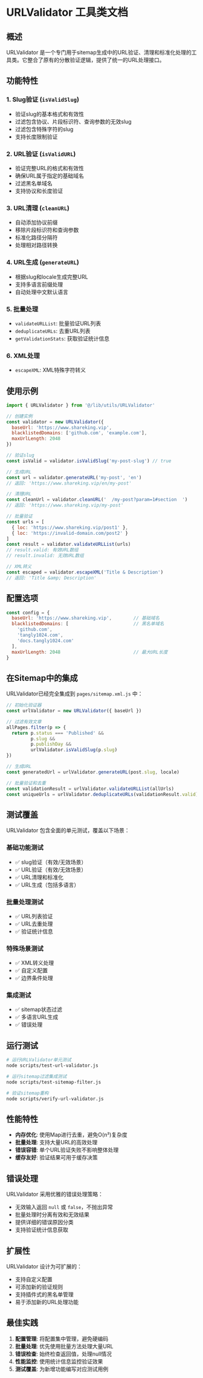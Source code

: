 # URLValidator 工具类文档

## 概述

URLValidator 是一个专门用于sitemap生成中的URL验证、清理和标准化处理的工具类。它整合了原有的分散验证逻辑，提供了统一的URL处理接口。

## 功能特性

### 1. Slug验证 (`isValidSlug`)
- 验证slug的基本格式和有效性
- 过滤包含协议、片段标识符、查询参数的无效slug
- 过滤包含特殊字符的slug
- 支持长度限制验证

### 2. URL验证 (`isValidURL`)
- 验证完整URL的格式和有效性
- 确保URL属于指定的基础域名
- 过滤黑名单域名
- 支持协议和长度验证

### 3. URL清理 (`cleanURL`)
- 自动添加协议前缀
- 移除片段标识符和查询参数
- 标准化路径分隔符
- 处理相对路径转换

### 4. URL生成 (`generateURL`)
- 根据slug和locale生成完整URL
- 支持多语言前缀处理
- 自动处理中文默认语言

### 5. 批量处理
- `validateURLList`: 批量验证URL列表
- `deduplicateURLs`: 去重URL列表
- `getValidationStats`: 获取验证统计信息

### 6. XML处理
- `escapeXML`: XML特殊字符转义

## 使用示例

```javascript
import { URLValidator } from '@/lib/utils/URLValidator'

// 创建实例
const validator = new URLValidator({
  baseUrl: 'https://www.shareking.vip',
  blacklistedDomains: ['github.com', 'example.com'],
  maxUrlLength: 2048
})

// 验证slug
const isValid = validator.isValidSlug('my-post-slug') // true

// 生成URL
const url = validator.generateURL('my-post', 'en') 
// 返回: 'https://www.shareking.vip/en/my-post'

// 清理URL
const cleanUrl = validator.cleanURL('  /my-post?param=1#section  ')
// 返回: 'https://www.shareking.vip/my-post'

// 批量验证
const urls = [
  { loc: 'https://www.shareking.vip/post1' },
  { loc: 'https://invalid-domain.com/post2' }
]
const result = validator.validateURLList(urls)
// result.valid: 有效URL数组
// result.invalid: 无效URL数组

// XML转义
const escaped = validator.escapeXML('Title & Description')
// 返回: 'Title &amp; Description'
```

## 配置选项

```javascript
const config = {
  baseUrl: 'https://www.shareking.vip',        // 基础域名
  blacklistedDomains: [                        // 黑名单域名
    'github.com',
    'tangly1024.com',
    'docs.tangly1024.com'
  ],
  maxUrlLength: 2048                           // 最大URL长度
}
```

## 在Sitemap中的集成

URLValidator已经完全集成到 `pages/sitemap.xml.js` 中：

```javascript
// 初始化验证器
const urlValidator = new URLValidator({ baseUrl })

// 过滤有效文章
allPages.filter(p => {
  return p.status === 'Published' &&
         p.slug &&
         p.publishDay &&
         urlValidator.isValidSlug(p.slug)
})

// 生成URL
const generatedUrl = urlValidator.generateURL(post.slug, locale)

// 批量验证和去重
const validationResult = urlValidator.validateURLList(allUrls)
const uniqueUrls = urlValidator.deduplicateURLs(validationResult.valid)
```

## 测试覆盖

URLValidator 包含全面的单元测试，覆盖以下场景：

### 基础功能测试
- ✅ slug验证（有效/无效场景）
- ✅ URL验证（有效/无效场景）
- ✅ URL清理和标准化
- ✅ URL生成（包括多语言）

### 批量处理测试
- ✅ URL列表验证
- ✅ URL去重处理
- ✅ 验证统计信息

### 特殊场景测试
- ✅ XML转义处理
- ✅ 自定义配置
- ✅ 边界条件处理

### 集成测试
- ✅ sitemap状态过滤
- ✅ 多语言URL生成
- ✅ 错误处理

## 运行测试

```bash
# 运行URLValidator单元测试
node scripts/test-url-validator.js

# 运行sitemap过滤集成测试
node scripts/test-sitemap-filter.js

# 验证sitemap重构
node scripts/verify-url-validator.js
```

## 性能特性

- **内存优化**: 使用Map进行去重，避免O(n²)复杂度
- **批量处理**: 支持大量URL的高效处理
- **错误容错**: 单个URL验证失败不影响整体处理
- **缓存友好**: 验证结果可用于缓存决策

## 错误处理

URLValidator 采用优雅的错误处理策略：

- 无效输入返回 `null` 或 `false`，不抛出异常
- 批量处理时分离有效和无效结果
- 提供详细的错误原因分类
- 支持验证统计信息获取

## 扩展性

URLValidator 设计为可扩展的：

- 支持自定义配置
- 可添加新的验证规则
- 支持插件式的黑名单管理
- 易于添加新的URL处理功能

## 最佳实践

1. **配置管理**: 将配置集中管理，避免硬编码
2. **批量处理**: 优先使用批量方法处理大量URL
3. **错误检查**: 始终检查返回值，处理null情况
4. **性能监控**: 使用统计信息监控验证效果
5. **测试覆盖**: 为新增功能编写对应测试用例